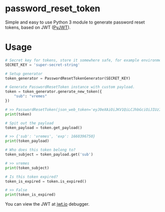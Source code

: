 # password_reset_token

Simple and easy to use Python 3 module to generate password reset tokens, based on JWT ([PyJWT](https://github.com/jpadilla/pyjwt)).

# Usage

```py
# Secret key for tokens, store it somewhere safe, for example environment variable.
SECRET_KEY = 'super-secret-string'

# Setup generator
token_generator = PasswordResetTokenGenerator(SECRET_KEY)

# Generate PasswordResetToken instance with custom payload.
token = token_generator.generate_new_token({
    "sub": "vremes"
})

# >> PasswordResetToken(json_web_token='eyJ0eXAiOiJKV1QiLCJhbGciOiJIUzI1NiJ9.eyJzdWIiOiJ2cmVtZXMiLCJleHAiOjE2NjAzOTY3MjR9.F8bHjTCnw46SoCU9LzqCIpmW9tv4Uhtp5NAZUKIotIM', secret='super-secret-string', algorithm='HS256')
print(token)

# Spit out the payload 
token_payload = token.get_payload()

# >> {'sub': 'vremes', 'exp': 1660396750}
print(token_payload)

# Who does this token belong to?
token_subject = token_payload.get('sub')

# >> vremes
print(token_subject)

# Is this token expired?
token_is_expired = token.is_expired()

# >> False
print(token_is_expired)
```

You can view the JWT at [jwt.io](https://jwt.io/#debugger-io?token=eyJ0eXAiOiJKV1QiLCJhbGciOiJIUzI1NiJ9.eyJzdWIiOiJ2cmVtZXMiLCJleHAiOjE2NjAzOTY3MjR9.F8bHjTCnw46SoCU9LzqCIpmW9tv4Uhtp5NAZUKIotIM) debugger.
